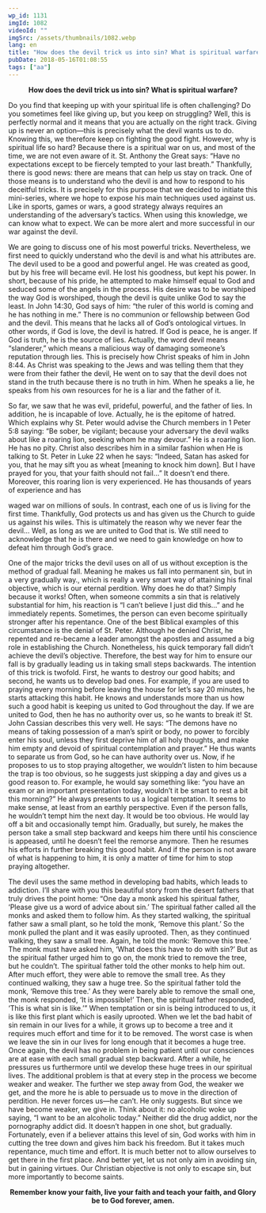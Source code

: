 ```yaml
---
wp_id: 1131
imgId: 1082
videoId: ""
imgSrc: /assets/thumbnails/1082.webp
lang: en
title: "How does the devil trick us into sin? What is spiritual warfare?"
pubDate: 2018-05-16T01:08:55
tags: ["aa"]
---
```


<!-- page: 6 -->

<p style="text-align: center;"><strong>How does the devil trick us into sin? What is spiritual warfare?</strong></p>
<p>Do you find that keeping up with your spiritual life is often challenging? Do you sometimes feel like giving up, but you keep on struggling? Well, this is perfectly normal and it means that you are actually on the right track. Giving up is never an option—this is precisely what the devil wants us to do. Knowing this, we therefore keep on fighting the good fight. However, why is spiritual life so hard? Because there is a spiritual war on us, and most of the time, we are not even aware of it. St. Anthony the Great says: “Have no expectations except to be fiercely tempted to your last breath.” Thankfully, there is good news: there are means that can help us stay on track. One of those means is to understand who the devil is and how to respond to his deceitful tricks. It is precisely for this purpose that we decided to initiate this mini-series, where we hope to expose his main techniques used against us. Like in sports, games or wars, a good strategy always requires an understanding of the adversary’s tactics. When using this knowledge, we can know what to expect. We can be more alert and more successful in our war against the devil.</p>
<p>We are going to discuss one of his most powerful tricks. Nevertheless, we first need to quickly understand who the devil is and what his attributes are. The devil used to be a good and powerful angel. He was created as good, but by his free will became evil. He lost his goodness, but kept his power. In short, because of his pride, he attempted to make himself equal to God and seduced some of the angels in the process. His desire was to be worshiped the way God is worshiped, though the devil is quite unlike God to say the least. In John 14:30, God says of him: “the ruler of this world is coming and he has nothing in me.” There is no communion or fellowship between God and the devil. This means that he lacks all of God’s ontological virtues. In other words, if God is love, the devil is hatred. If God is peace, he is anger. If God is truth, he is the source of lies. Actually, the word devil means “slanderer,” which means a malicious way of damaging someone’s reputation through lies. This is precisely how Christ speaks of him in John 8:44. As Christ was speaking to the Jews and was telling them that they were from their father the devil, He went on to say that the devil does not stand in the truth because there is no truth in him. When he speaks a lie, he speaks from his own resources for he is a liar and the father of it.</p>
<p>So far, we saw that he was evil, prideful, powerful, and the father of lies. In addition, he is incapable of love. Actually, he is the epitome of hatred. Which explains why St. Peter would advise the Church members in 1 Peter 5:8 saying: “Be sober, be vigilant; because your adversary the devil walks about like a roaring lion, seeking whom he may devour.” He is a roaring lion. He has no pity. Christ also describes him in a similar fashion when He is talking to St. Peter in Luke 22 when he says: “Indeed, Satan has asked for you, that he may sift you as wheat [meaning to knock him down]. But I have prayed for you, that your faith should not fail…” It doesn’t end there. Moreover, this roaring lion is very experienced. He has thousands of years of experience and has</p>
<p>waged war on millions of souls. In contrast, each one of us is living for the first time. Thankfully, God protects us and has given us the Church to guide us against his wiles. This is ultimately the reason why we never fear the devil… Well, as long as we are united to God that is. We still need to acknowledge that he is there and we need to gain knowledge on how to defeat him through God’s grace.</p>
<p>One of the major tricks the devil uses on all of us without exception is the method of gradual fall. Meaning he makes us fall into permanent sin, but in a very gradually way., which is really a very smart way of attaining his final objective, which is our eternal perdition. Why does he do that? Simply because it works! Often, when someone commits a sin that is relatively substantial for him, his reaction is “I can’t believe I just did this…” and he immediately repents. Sometimes, the person can even become spiritually stronger after his repentance. One of the best Biblical examples of this circumstance is the denial of St. Peter. Although he denied Christ, he repented and re-became a leader amongst the apostles and assumed a big role in establishing the Church. Nonetheless, his quick temporary fall didn’t achieve the devil’s objective. Therefore, the best way for him to ensure our fall is by gradually leading us in taking small steps backwards. The intention of this trick is twofold. First, he wants to destroy our good habits; and second, he wants us to develop bad ones. For example, if you are used to praying every morning before leaving the house for let’s say 20 minutes, he starts attacking this habit. He knows and understands more than us how such a good habit is keeping us united to God throughout the day. If we are united to God, then he has no authority over us, so he wants to break it! St. John Cassian describes this very well. He says: “The demons have no means of taking possession of a man&#8217;s spirit or body, no power to forcibly enter his soul, unless they first deprive him of all holy thoughts, and make him empty and devoid of spiritual contemplation and prayer.” He thus wants to separate us from God, so he can have authority over us. Now, if he proposes to us to stop praying altogether, we wouldn’t listen to him because the trap is too obvious, so he suggests just skipping a day and gives us a good reason to. For example, he would say something like: “you have an exam or an important presentation today, wouldn’t it be smart to rest a bit this morning?” He always presents to us a logical temptation. It seems to make sense, at least from an earthly perspective. Even if the person falls, he wouldn’t tempt him the next day. It would be too obvious. He would lay off a bit and occasionally tempt him. Gradually, but surely, he makes the person take a small step backward and keeps him there until his conscience is appeased, until he doesn’t feel the remorse anymore. Then he resumes his efforts in further breaking this good habit. And if the person is not aware of what is happening to him, it is only a matter of time for him to stop praying altogether.</p>
<p>The devil uses the same method in developing bad habits, which leads to addiction. I’ll share with you this beautiful story from the desert fathers that truly drives the point home: “One day a monk asked his spiritual father, ‘Please give us a word of advice about sin.’ The spiritual father called all the monks and asked them to follow him. As they started walking, the spiritual father saw a small plant, so he told the monk, ‘Remove this plant.’ So the monk pulled the plant and it was easily uprooted. Then, as they continued walking, they saw a small tree. Again, he told the monk: ‘Remove this tree.’ The monk must have asked him, ‘What does this have to do with sin?’ But as the spiritual father urged him to go on, the monk tried to remove the tree, but he couldn’t. The spiritual father told the other monks to help him out. After much effort, they were able to remove the small tree. As they continued walking, they saw a huge tree. So the spiritual father told the monk, ‘Remove this tree.’ As they were barely able to remove the small one, the monk responded, ‘It is impossible!’ Then, the spiritual father responded, ‘This is what sin is like.’” When temptation or sin is being introduced to us, it is like this first plant which is easily uprooted. When we let the bad habit of sin remain in our lives for a while, it grows up to become a tree and it requires much effort and time for it to be removed. The worst case is when we leave the sin in our lives for long enough that it becomes a huge tree. Once again, the devil has no problem in being patient until our consciences are at ease with each small gradual step backward. After a while, he pressures us furthermore until we develop these huge trees in our spiritual lives. The additional problem is that at every step in the process we become weaker and weaker. The further we step away from God, the weaker we get, and the more he is able to persuade us to move in the direction of perdition. He never forces us—he can’t. He only suggests. But since we have become weaker, we give in. Think about it: no alcoholic woke up saying, “I want to be an alcoholic today.” Neither did the drug addict, nor the pornography addict did. It doesn’t happen in one shot, but gradually. Fortunately, even if a believer attains this level of sin, God works with him in cutting the tree down and gives him back his freedom. But it takes much repentance, much time and effort. It is much better not to allow ourselves to get there in the first place. And better yet, let us not only aim in avoiding sin, but in gaining virtues. Our Christian objective is not only to escape sin, but more importantly to become saints.</p>
<p style="text-align: center;"><strong>Remember know your faith, live your faith and teach your faith, and Glory be to God forever, amen.</strong></p>
